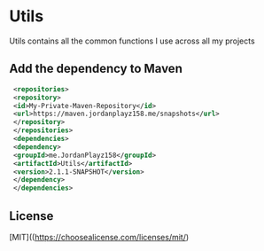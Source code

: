 # Utils

Utils contains all the common functions I use across all my projects

## Add the dependency to Maven

```xml
 <repositories>
 <repository>
 <id>My-Private-Maven-Repository</id>
 <url>https://maven.jordanplayz158.me/snapshots</url>
 </repository>
 </repositories>
 <dependencies>
 <dependency>
 <groupId>me.JordanPlayz158</groupId>
 <artifactId>Utils</artifactId>
 <version>2.1.1-SNAPSHOT</version>
 </dependency>
 </dependencies>
```

## License
[MIT]((https://choosealicense.com/licenses/mit/)